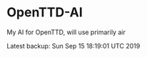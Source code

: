 # OpenTTD-AI
My AI for OpenTTD, will use primarily air

Latest backup: Sun Sep 15 18:19:01 UTC 2019

